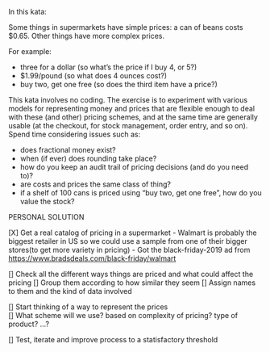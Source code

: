 In this kata:

Some things in supermarkets have simple prices: a can of beans costs $0.65. Other things have more complex prices. 

For example:
- three for a dollar (so what’s the price if I buy 4, or 5?)
- $1.99/pound (so what does 4 ounces cost?)
- buy two, get one free (so does the third item have a price?)

This kata involves no coding. The exercise is to experiment with various models for representing money and prices that are flexible enough to deal with these (and other) pricing schemes, and at the same time are generally usable (at the checkout, for stock management, order entry, and so on). Spend time considering issues such as:

- does fractional money exist?
- when (if ever) does rounding take place?
- how do you keep an audit trail of pricing decisions (and do you need to)?
- are costs and prices the same class of thing?
- if a shelf of 100 cans is priced using “buy two, get one free”, how do you value the stock?

PERSONAL SOLUTION

[X] Get a real catalog of pricing in a supermarket
    - Walmart is probably the biggest retailer in US so we could use a sample from one of their
    bigger stores(to get more variety in pricing)
    - Got the black-friday-2019 ad from https://www.bradsdeals.com/black-friday/walmart

[] Check all the different ways things are priced and what could affect the pricing
    [] Group them according to how similar they seem
    [] Assign names to them and the kind of data involved

[] Start thinking of a way to represent the prices  
    [] What scheme will we use? based on complexity of pricing? type of product? ...?

[] Test, iterate and improve process to a statisfactory threshold

